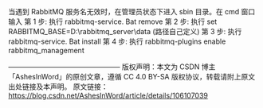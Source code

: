 当遇到 RabbitMQ 服务名无效时，在管理员状态下进入 sbin 目录。在 cmd 窗口输入
第 1 步: 执行 rabbitmq-service. Bat remove
第 2 步: 执行 set RABBITMQ_BASE=D:\rabbitmq_server\data (路径自己定义)
第 3 步: 执行 rabbitmq-service. Bat install
第 4 步: 执行 rabbitmq-plugins enable rabbitmq_management


————————————————
版权声明：本文为 CSDN 博主「AshesInWord」的原创文章，遵循 CC 4.0 BY-SA 版权协议，转载请附上原文出处链接及本声明。
原文链接： https://blog.csdn.net/AshesInWord/article/details/106107039
